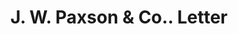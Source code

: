 ---
doi: 10.7916/D8W397DT
date_other: '1890'
date_other_textual: 1890-1899
form: correspondence
genre:
- Letters (correspondence)
name:
- J. W. Paxson & Co.
object_in_context_url: https://biggert.cul.columbia.edu/items/view/ave_biggert_01420
subject_hierarchical_geographic:
- Philadelphia, Pennsylvania, United States
subject_name:
- J. W. Paxson & Co.
title: J. W. Paxson & Co.. Letter
sort_title: J. W. Paxson & Co.. Letter
call_number: ave_biggert_01420
coordinates:
- 40.00944444444445,-75.13333333333334
pid: ave_biggert_01420
identifiers: ave_biggert_01420
thumbnail: https://derivativo-3.library.columbia.edu/iiif/2/ldpd:344703/full/!256,256/0/native.jpg
permalink: "/biggert/ave_biggert_01420/"
layout: iiif-image-page
---